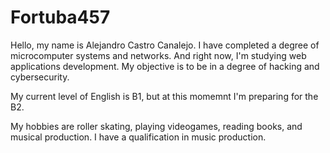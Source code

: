 # Fortuba457

Hello, my name is Alejandro Castro Canalejo.
I have completed a degree of microcomputer systems and networks. And right now, I'm studying web applications development.
My objective is to be in a degree of hacking and cybersecurity.

My current level of English is B1, but at this momemnt I'm preparing for the B2.

My hobbies are roller skating, playing videogames, reading books, and musical production. I have a qualification in music production.
